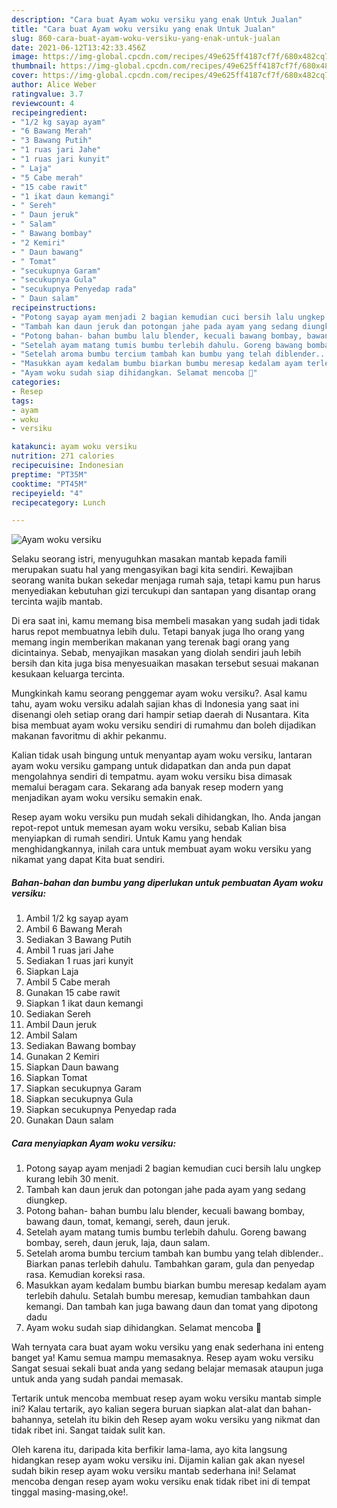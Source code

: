 ```yaml
---
description: "Cara buat Ayam woku versiku yang enak Untuk Jualan"
title: "Cara buat Ayam woku versiku yang enak Untuk Jualan"
slug: 860-cara-buat-ayam-woku-versiku-yang-enak-untuk-jualan
date: 2021-06-12T13:42:33.456Z
image: https://img-global.cpcdn.com/recipes/49e625ff4187cf7f/680x482cq70/ayam-woku-versiku-foto-resep-utama.jpg
thumbnail: https://img-global.cpcdn.com/recipes/49e625ff4187cf7f/680x482cq70/ayam-woku-versiku-foto-resep-utama.jpg
cover: https://img-global.cpcdn.com/recipes/49e625ff4187cf7f/680x482cq70/ayam-woku-versiku-foto-resep-utama.jpg
author: Alice Weber
ratingvalue: 3.7
reviewcount: 4
recipeingredient:
- "1/2 kg sayap ayam"
- "6 Bawang Merah"
- "3 Bawang Putih"
- "1 ruas jari Jahe"
- "1 ruas jari kunyit"
- " Laja"
- "5 Cabe merah"
- "15 cabe rawit"
- "1 ikat daun kemangi"
- " Sereh"
- " Daun jeruk"
- " Salam"
- " Bawang bombay"
- "2 Kemiri"
- " Daun bawang"
- " Tomat"
- "secukupnya Garam"
- "secukupnya Gula"
- "secukupnya Penyedap rada"
- " Daun salam"
recipeinstructions:
- "Potong sayap ayam menjadi 2 bagian kemudian cuci bersih lalu ungkep kurang lebih 30 menit."
- "Tambah kan daun jeruk dan potongan jahe pada ayam yang sedang diungkep."
- "Potong bahan- bahan bumbu lalu blender, kecuali bawang bombay, bawang daun, tomat, kemangi, sereh, daun jeruk."
- "Setelah ayam matang tumis bumbu terlebih dahulu. Goreng bawang bombay, sereh, daun jeruk, laja, daun salam."
- "Setelah aroma bumbu tercium tambah kan bumbu yang telah diblender.. Biarkan panas terlebih dahulu. Tambahkan garam, gula dan penyedap rasa. Kemudian koreksi rasa."
- "Masukkan ayam kedalam bumbu biarkan bumbu meresap kedalam ayam terlebih dahulu. Setalah bumbu meresap, kemudian tambahkan daun kemangi. Dan tambah kan juga bawang daun dan tomat yang dipotong dadu"
- "Ayam woku sudah siap dihidangkan. Selamat mencoba 🥰"
categories:
- Resep
tags:
- ayam
- woku
- versiku

katakunci: ayam woku versiku 
nutrition: 271 calories
recipecuisine: Indonesian
preptime: "PT35M"
cooktime: "PT45M"
recipeyield: "4"
recipecategory: Lunch

---
```



![Ayam woku versiku](https://img-global.cpcdn.com/recipes/49e625ff4187cf7f/680x482cq70/ayam-woku-versiku-foto-resep-utama.jpg)

Selaku seorang istri, menyuguhkan masakan mantab kepada famili merupakan suatu hal yang mengasyikan bagi kita sendiri. Kewajiban seorang  wanita bukan sekedar menjaga rumah saja, tetapi kamu pun harus menyediakan kebutuhan gizi tercukupi dan santapan yang disantap orang tercinta wajib mantab.

Di era  saat ini, kamu memang bisa membeli masakan yang sudah jadi tidak harus repot membuatnya lebih dulu. Tetapi banyak juga lho orang yang memang ingin memberikan makanan yang terenak bagi orang yang dicintainya. Sebab, menyajikan masakan yang diolah sendiri jauh lebih bersih dan kita juga bisa menyesuaikan masakan tersebut sesuai makanan kesukaan keluarga tercinta. 



Mungkinkah kamu seorang penggemar ayam woku versiku?. Asal kamu tahu, ayam woku versiku adalah sajian khas di Indonesia yang saat ini disenangi oleh setiap orang dari hampir setiap daerah di Nusantara. Kita bisa membuat ayam woku versiku sendiri di rumahmu dan boleh dijadikan makanan favoritmu di akhir pekanmu.

Kalian tidak usah bingung untuk menyantap ayam woku versiku, lantaran ayam woku versiku gampang untuk didapatkan dan anda pun dapat mengolahnya sendiri di tempatmu. ayam woku versiku bisa dimasak memalui beragam cara. Sekarang ada banyak resep modern yang menjadikan ayam woku versiku semakin enak.

Resep ayam woku versiku pun mudah sekali dihidangkan, lho. Anda jangan repot-repot untuk memesan ayam woku versiku, sebab Kalian bisa menyiapkan di rumah sendiri. Untuk Kamu yang hendak menghidangkannya, inilah cara untuk membuat ayam woku versiku yang nikamat yang dapat Kita buat sendiri.

<!--inarticleads1-->

##### Bahan-bahan dan bumbu yang diperlukan untuk pembuatan Ayam woku versiku:

1. Ambil 1/2 kg sayap ayam
1. Ambil 6 Bawang Merah
1. Sediakan 3 Bawang Putih
1. Ambil 1 ruas jari Jahe
1. Sediakan 1 ruas jari kunyit
1. Siapkan  Laja
1. Ambil 5 Cabe merah
1. Gunakan 15 cabe rawit
1. Siapkan 1 ikat daun kemangi
1. Sediakan  Sereh
1. Ambil  Daun jeruk
1. Ambil  Salam
1. Sediakan  Bawang bombay
1. Gunakan 2 Kemiri
1. Siapkan  Daun bawang
1. Siapkan  Tomat
1. Siapkan secukupnya Garam
1. Siapkan secukupnya Gula
1. Siapkan secukupnya Penyedap rada
1. Gunakan  Daun salam




<!--inarticleads2-->

##### Cara menyiapkan Ayam woku versiku:

1. Potong sayap ayam menjadi 2 bagian kemudian cuci bersih lalu ungkep kurang lebih 30 menit.
1. Tambah kan daun jeruk dan potongan jahe pada ayam yang sedang diungkep.
1. Potong bahan- bahan bumbu lalu blender, kecuali bawang bombay, bawang daun, tomat, kemangi, sereh, daun jeruk.
1. Setelah ayam matang tumis bumbu terlebih dahulu. Goreng bawang bombay, sereh, daun jeruk, laja, daun salam.
1. Setelah aroma bumbu tercium tambah kan bumbu yang telah diblender.. Biarkan panas terlebih dahulu. Tambahkan garam, gula dan penyedap rasa. Kemudian koreksi rasa.
1. Masukkan ayam kedalam bumbu biarkan bumbu meresap kedalam ayam terlebih dahulu. Setalah bumbu meresap, kemudian tambahkan daun kemangi. Dan tambah kan juga bawang daun dan tomat yang dipotong dadu
1. Ayam woku sudah siap dihidangkan. Selamat mencoba 🥰




Wah ternyata cara buat ayam woku versiku yang enak sederhana ini enteng banget ya! Kamu semua mampu memasaknya. Resep ayam woku versiku Sangat sesuai sekali buat anda yang sedang belajar memasak ataupun juga untuk anda yang sudah pandai memasak.

Tertarik untuk mencoba membuat resep ayam woku versiku mantab simple ini? Kalau tertarik, ayo kalian segera buruan siapkan alat-alat dan bahan-bahannya, setelah itu bikin deh Resep ayam woku versiku yang nikmat dan tidak ribet ini. Sangat taidak sulit kan. 

Oleh karena itu, daripada kita berfikir lama-lama, ayo kita langsung hidangkan resep ayam woku versiku ini. Dijamin kalian gak akan nyesel sudah bikin resep ayam woku versiku mantab sederhana ini! Selamat mencoba dengan resep ayam woku versiku enak tidak ribet ini di tempat tinggal masing-masing,oke!.

